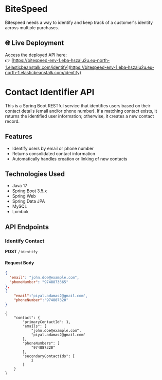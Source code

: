 # BiteSpeed

Bitespeed needs a way to identify and keep track of a customer's identity across multiple purchases.

## 🌐 Live Deployment

Access the deployed API here:  
👉 [https://bitespeed-env-1.eba-hszaiu2u.eu-north-1.elasticbeanstalk.com/identify](https://bitespeed-env-1.eba-hszaiu2u.eu-north-1.elasticbeanstalk.com/identify)

# Contact Identifier API

This is a Spring Boot RESTful service that identifies users based on their contact details (email and/or phone number). If a matching contact exists, it returns the identified user information; otherwise, it creates a new contact record.

## Features

- Identify users by email or phone number
- Returns consolidated contact information
- Automatically handles creation or linking of new contacts

## Technologies Used

- Java 17
- Spring Boot 3.5.x
- Spring Web
- Spring Data JPA
- MySQL
- Lombok

## API Endpoints

### Identify Contact

**POST** `/identify`

#### Request Body

```json
{
  "email": "john.doe@example.com",
  "phoneNumber": "9748873365"
},
{
    "email":"piyal.adamas2@gmail.com",
    "phoneNumber":"974887320"
}
```

```
{
    "contact": {
        "primaryContactId": 1,
        "emails": [
            "john.doe@example.com",
            "piyal.adamas2@gmail.com"
        ],
        "phoneNumbers": [
            "974887320"
        ],
        "secondaryContactIds": [
            2
        ]
    }
}
```
